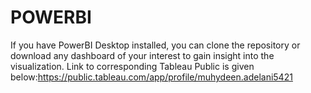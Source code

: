 # POWERBI
If you have PowerBI Desktop installed, you can clone the repository or download any dashboard of your interest to gain insight into the visualization.
Link to corresponding Tableau Public is given below:https://public.tableau.com/app/profile/muhydeen.adelani5421 
